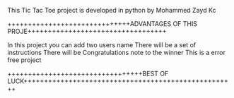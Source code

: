 
This Tic Tac Toe project is developed in python by Mohammed Zayd Kc


++++++++++++++++++++++++++++++ADVANTAGES OF THIS PROJE++++++++++++++++++++++++++++++++++


In this project you can add two users name
There will be a set of instructions 
There will be Congratulations note to the winner
This is a error free project





+++++++++++++++++++++++++++++++++BEST OF LUCK++++++++++++++++++++++++++++++++++++++++++++++++++++


